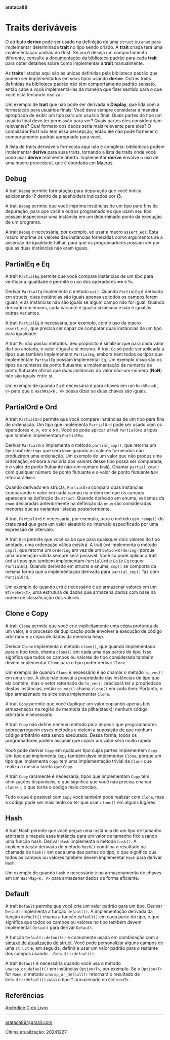 #### arataca89

# Traits deriváveis

O atributo **derive** pode ser usado na definição de uma ```struct``` ou ```enum``` para implementar determinada **trait**  no tipo sendo criado. A **trait** criada terá uma implementação padrão do Rust. Se você deseja um comportamento diferente, consulte a [documentação da biblioteca padrão](https://doc.rust-lang.org/std/index.html) para cada **trait** para obter detalhes sobre como implementar a **trait** manualmente.

As **traits** listadas aqui são as únicas definidas pela biblioteca padrão que podem ser implementados em seus tipos usando **derive**. Outras traits definidas na biblioteca padrão não têm comportamento padrão sensato, então cabe a você implementá-las da maneira que fizer sentido para o que você está tentando realizar.

Um exemplo de **trait** que não pode ser derivada é **Display**, que lida com a formatação para usuários finais. Você deve sempre considerar a maneira apropriada de exibir um tipo para um usuário final. Quais partes do tipo um usuário final deve ter permissão para ver? Quais partes eles considerariam relevantes? Qual formato dos dados seria mais relevante para eles? O compilador Rust não tem essa percepção, então ele não pode fornecer o comportamento padrão apropriado para você.

A lista de traits deriváveis fornecida aqui não é completa: bibliotecas podem implementar **derive** para suas traits, tornando a lista de traits onde você pode usar **derive** realmente aberta. Implementar **derive** envolve o uso de uma macro procedural, que é abordada em [Macros](https://doc.rust-lang.org/book/ch19-06-macros.html#macros). 
 
## Debug

A trait ```Debug``` permite formatação para depuração que você indica adicionando **:?** dentro de placeholders indicados por **{}**. 

A trait ```Debug``` permite que você imprima instâncias de um tipo para fins de depuração, para que você e outros programadores que usam seu tipo possam inspecionar uma instância em um determinado ponto da execução de um programa.

A trait ```Debug``` é necessária, por exemplo, ao usar a macro ```assert_eq!```. Esta macro imprime os valores das instâncias fornecidas como argumentos se a asserção de igualdade falhar, para que os programadores possam ver por que as duas instâncias não eram iguais.

## PartialEq e Eq

A trait ```PartialEq``` permite que você compare instâncias de um tipo para verificar a igualdade e permite o uso dos operadores **==** e **!=**.

Derivar ```PartialEq``` implementa o método ```eq()```. Quando ```PartialEq``` é derivada em structs, duas instâncias são iguais apenas se todos os campos forem iguais, e as instâncias não são iguais se algum campo não for igual. Quando derivado em enums, cada variante é igual a si mesma e não é igual às outras variantes.

A trait ```PartialEq``` é necessária, por exemplo, com o uso da macro ```assert_eq!```, que precisa ser capaz de comparar duas instâncias de um tipo para igualdade.

A trait ```Eq``` não possui métodos. Seu propósito é sinalizar que para cada valor do tipo anotado, o valor é igual a si mesmo. A trait ```Eq``` só pode ser aplicada a tipos que também implementam ```PartialEq```, embora nem todos os tipos que implementam ```PartialEq``` possam implementar ```Eq```. Um exemplo disso são os tipos de números de ponto flutuante: a implementação de números de ponto flutuante afirma que duas instâncias do valor não-um-número (**NaN**) não são iguais entre si.

Um exemplo de quando ```Eq``` é necessária é para chaves em um ```HashMap<K, V>``` para que o ```HashMap<K, V>``` possa dizer se duas chaves são iguais.

## PartialOrd e Ord 

A trait ```PartialOrd``` permite que você compare instâncias de um tipo para fins de ordenação. Um tipo que implementa ```PartialOrd``` pode ser usado com os operadores **<**, **>**, **<=** e **>=**. Você só pode aplicar a trait ```PartialOrd``` a tipos que também implementam ```PartialEq```.

Derivar ```PartialOrd``` implementa o método ```partial_cmp()```, que retorna um ```Option<Ordering>``` que será ```None``` quando os valores fornecidos não produzirem uma ordenação. Um exemplo de um valor que não produz uma ordenação, embora a maioria dos valores desse tipo possa ser comparada, é o valor de ponto flutuante não-um-número (```NaN```). Chamar ```partial_cmp()``` com qualquer número de ponto flutuante e o valor de ponto flutuante ```NaN``` retornará ```None```. 
 
Quando derivado em structs, ```PartialOrd``` compara duas instâncias comparando o valor em cada campo na ordem em que os campos aparecem na definição da ```struct```. Quando derivado em enums, variantes da ```enum``` declaradas anteriormente na definição da ```enum``` são consideradas menores que as variantes listadas posteriormente.

A trait ```PartialOrd``` é necessária, por exemplo, para o método ```gen_range()``` do crate **rand** que gera um valor aleatório no intervalo especificado por uma expressão de intervalo. 

A trait ```Ord``` permite que você saiba que para quaisquer dois valores do tipo anotado, uma ordenação válida existirá. A trait ```Ord``` implementa o método ```cmp()```, que retorna um ```Ordering``` em vez de um ```Option<Ordering>``` porque uma ordenação válida sempre será possível. Você só pode aplicar a trait ```Ord``` a tipos que também implementam ```PartialOrd``` e ```Eq``` (e ```Eq``` requer ```PartialEq```). Quando derivado em structs e enums, ```cmp()``` se comporta da mesma forma que a implementação derivada para ```partial_cmp()``` faz com ```PartialOrd```. 

Um exemplo de quando ```Ord``` é necessário é ao armazenar valores em um ```BTreeSet<T>```, uma estrutura de dados que armazena dados com base na ordem de classificação dos valores. 

## Clone e Copy

A trait ```Clone``` permite que você crie explicitamente uma cópia profunda de um valor, e o processo de duplicação pode envolver a execução de código arbitrário e a cópia de dados da memória heap. 
 
Derivar ```Clone``` implementa o método ```clone()```, que quando implementado para o tipo todo, chama ```clone()``` em cada uma das partes do tipo. Isso significa que todos os campos ou valores do tipo considerado também devem implementar ```Clone``` para o tipo poder derivar ```Clone```. 

Um exemplo de quando ```Clone``` é necessário é ao chamar o método ```to_vec()``` em uma slice. A slice não possui a propriedade das instâncias de tipo que ela contém, mas o vetor retornado de ```to_vec()``` precisará ter a propriedade destas instâncias, então ```to_vec()``` chama ```clone()``` em cada item. Portanto, o tipo armazenado na slice deve implementar ```Clone```. 

A trait ```Copy``` permite que você duplique um valor copiando apenas bits armazenados na região de memória da pilha(stack); nenhum código arbitrário é necessário.

A trait ```Copy``` não define nenhum método para impedir que programadores sobrecarreguem esses métodos e violem a suposição de que nenhum código arbitrário está sendo executado. Dessa forma, todos os programadores podem assumir que copiar um valor será muito rápido. 

Você pode derivar ```Copy``` em qualquer tipo cujas partes implementem ```Copy```. Um tipo que implementa ```Copy``` também deve implementar ```Clone```, porque um tipo que implementa ```Copy``` tem uma implementação trivial de ```Clone``` que realiza a mesma tarefa que ```Copy```.

A trait ```Copy``` raramente é necessária; tipos que implementam ```Copy``` têm otimizações disponíveis, o que significa que você não precisa chamar ```clone()```, o que torna o código mais conciso.

Tudo o que é possível com ```Copy``` você também pode realizar com ```Clone```, mas o código pode ser mais lento ou ter que usar ```clone()``` em alguns lugares. 

## Hash

A trait Hash permite que você pegue uma instância de um tipo de tamanho arbitrário e mapeie essa instância para um valor de tamanho fixo usando uma função hash. Derivar ```Hash``` implementa o método ```hash()```. A implementação derivada do método ```hash()``` combina o resultado da chamada de ```hash()``` em cada uma das partes do tipo, o que significa que todos os campos ou valores também devem implementar ```Hash``` para derivar ```Hash```.

Um exemplo de quando ```Hash``` é necessário é no armazenamento de chaves em um ```HashMap<K, V>``` para armazenar dados de forma eficiente.

## Default 

A trait ```Default``` permite que você crie um valor padrão para um tipo. Derivar ```Default``` implementa a função ```default()```. A implementação derivada da função ```default()``` chama a função ```default()``` em cada parte do tipo, o que significa que todos os campos ou valores no tipo também devem implementar ```Default``` para derivar ```Default```. 

A função ```Default::default()``` é comumente usada em combinação com a [sintaxe de atualização de struct](structs.md#criando-instâncias-a-partir-de-outras-instâncias). Você pode personalizar alguns campos de uma ```struct``` e, em seguida, definir e usar um valor padrão para o restante dos campos usando ```..Default::default()```.

A trait ```Default``` é necessária quando você usa o método ```unwrap_or_default()``` em instâncias ```Option<T>```, por exemplo. Se o ```Option<T>``` for ```None```, o método ```unwrap_or_default()``` retornará o resultado de ```Default::default()``` para o tipo ```T``` armazenado no ```Option<T>```. 

## Referências

[Apêndice C do Livro](https://doc.rust-lang.org/book/appendix-03-derivable-traits.html)

---

arataca89@gmail.com

Última atualização: 20241227